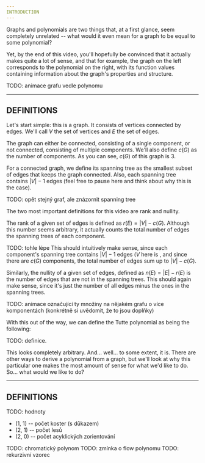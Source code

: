 ```yaml
---
INTRODUCTION
---
```


Graphs and polynomials are two things that, at a first glance, seem completely unrelated -- what would it even mean for a graph to be equal to some polynomial?

Yet, by the end of this video, you'll hopefully be convinced that it actually makes quite a lot of sense, and that for example, the graph on the left corresponds to the polynomial on the right, with its function values containing information about the graph's properties and structure.

TODO: animace grafu vedle polynomu


---
DEFINITIONS
---

Let's start simple: this is a graph. It consists of vertices connected by edges. We'll call $V$ the set of vertices and $E$ the set of edges.

The graph can either be connected, consisting of a single component, or not connected, consisting of multiple components. We'll also define $c(G)$ as the number of components. As you can see, $c(G)$ of this graph is $3$.

For a connected graph, we define its spanning tree as the smallest subset of edges that keeps the graph connected. Also, each spanning tree contains $|V| - 1$ edges (feel free to pause here and think about why this is the case).

TODO: opět stejný graf, ale znázornit spanning tree

The two most important definitions for this video are rank and nullity.

The rank of a given set of edges is defined as $r(E) = |V| - c(G)$. Although this number seems arbitrary, it actually counts the total number of edges the spanning trees of each component.

TODO: tohle lépe
This should intuitively make sense, since each component's spanning tree contains $|V| - 1$ edges ($V$ here is , and since there are $c(G)$ components, the total number of edges sum up to $|V| - c(G)$.

Similarly, the nullity of a given set of edges, defined as $n(E) = |E| - r(E)$ is the number of edges that are not in the spanning trees. This should again make sense, since it's just the number of all edges minus the ones in the spanning trees.

TODO: animace označující ty množiny na nějakém grafu o více komponentách (konkrétně si uvědomit, že to jsou doplňky)

With this out of the way, we can define the Tutte polynomial as being the following:

TODO: definice.

This looks completely arbitrary. And... well... to some extent, it is. There are other ways to derive a polynomial from a graph, but we'll look at why this particular one makes the most amount of sense for what we'd like to do. So... what would we like to do?

---
DEFINITIONS
---

TODO: hodnoty
- (1, 1) -- počet koster (s důkazem)
- (2, 1) -- počet lesů
- (2, 0) -- počet acyklických zorientování

TODO: chromatický polynom
TODO: zmínka o flow polynomu
TODO: rekurzivní vzorec
